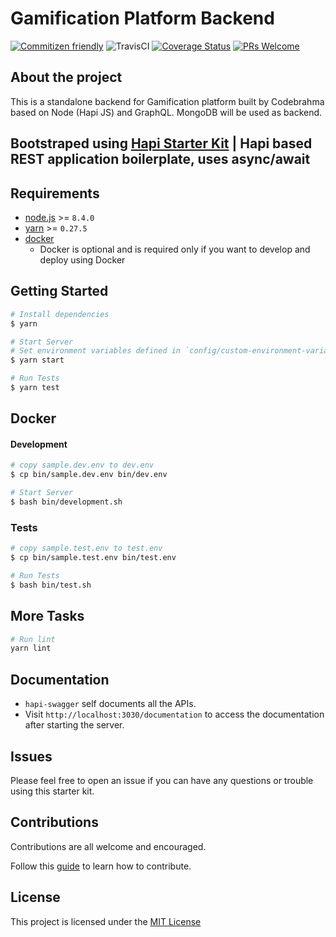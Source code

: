 # Gamification Platform Backend 
[![Commitizen friendly](https://img.shields.io/badge/commitizen-friendly-brightgreen.svg)](http://commitizen.github.io/cz-cli/) ![TravisCI](https://travis-ci.org/Codebrahma/gamification-platform-backend.svg?branch=dev) [![Coverage Status](https://coveralls.io/repos/github/Codebrahma/gamification-platform-backend/badge.svg?branch=dev)](https://coveralls.io/github/Codebrahma/gamification-platform-backend?branch=dev) [![PRs Welcome](https://img.shields.io/badge/PRs-welcome-brightgreen.svg?style=flat-square)](https://github.com/Codebrahma/gamification-platform-backend/wiki/How-to-Contribute)
## About the project

This is a standalone backend for Gamification platform built by Codebrahma based on Node (Hapi JS) and GraphQL.
MongoDB will be used as backend.

## Bootstraped using [Hapi Starter Kit](https://github.com/Codigami/hapi-starter-kit) | Hapi based REST application boilerplate, uses async/await


## Requirements
 - [node.js](https://nodejs.org/en/download/current/) >= `8.4.0`
 - [yarn](https://yarnpkg.com/en/docs/install) >= `0.27.5`
 - [docker](https://docs.docker.com/engine/installation/#supported-platforms)
    - Docker is optional and is required only if you want to develop and deploy using Docker

## Getting Started
```bash
# Install dependencies
$ yarn
```

```bash
# Start Server
# Set environment variables defined in `config/custom-environment-variables.json`
$ yarn start
```

```bash
# Run Tests
$ yarn test
```

## Docker

#### Development
```bash
# copy sample.dev.env to dev.env
$ cp bin/sample.dev.env bin/dev.env
```

```bash
# Start Server
$ bash bin/development.sh
```

### Tests

```bash
# copy sample.test.env to test.env
$ cp bin/sample.test.env bin/test.env
```

```bash
# Run Tests
$ bash bin/test.sh
```


## More Tasks
```bash
# Run lint
yarn lint
```

## Documentation
- `hapi-swagger` self documents all the APIs.
- Visit `http://localhost:3030/documentation` to access the documentation after starting the server.

## Issues
Please feel free to open an issue if you can have any questions or trouble using this starter kit.

## Contributions
Contributions are all welcome and encouraged.

Follow this [guide](https://github.com/Codebrahma/gamification-platform-backend/wiki) to learn how to contribute.


## License
This project is licensed under the [MIT License](https://github.com/Codebrahma/gamification-platform-backend/blob/master/LICENSE)
